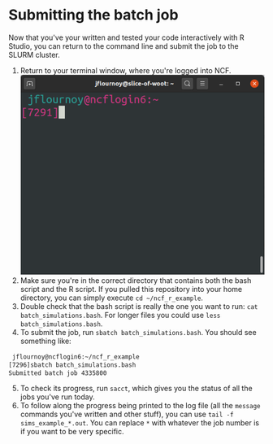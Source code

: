 # Submitting the batch job

Now that you've your written and tested your code interactively with R Studio, you can return to the command line and submit the job to the SLURM cluster.

1. Return to your terminal window, where you're logged into NCF.
  ![](img/terminal.png)
2. Make sure you're in the correct directory that contains both the bash script and the R script. If you pulled this repository into your home directory, you can simply execute `cd ~/ncf_r_example`.
3. Double check that the bash script is really the one you want to run: `cat batch_simulations.bash`. For longer files you could use `less batch_simulations.bash`.
4. To submit the job, run `sbatch batch_simulations.bash`. You should see something like:
  ```
   jflournoy@ncflogin6:~/ncf_r_example
  [7296]sbatch batch_simulations.bash 
  Submitted batch job 4335800
  ```
5. To check its progress, run `sacct`, which gives you the status of all the jobs you've run today.
6. To follow along the progress being printed to the log file (all the `message` commands you've written and other stuff), you can use `tail -f sims_example_*.out`. You can replace `*` with whatever the job number is if you want to be very specific.

